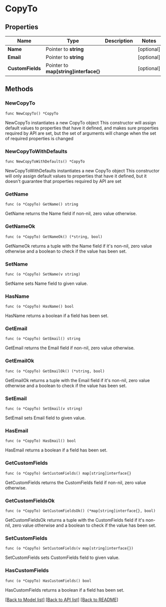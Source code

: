 # CopyTo

## Properties

Name | Type | Description | Notes
------------ | ------------- | ------------- | -------------
**Name** | Pointer to **string** |  | [optional] 
**Email** | Pointer to **string** |  | [optional] 
**CustomFields** | Pointer to **map[string]interface{}** |  | [optional] 

## Methods

### NewCopyTo

`func NewCopyTo() *CopyTo`

NewCopyTo instantiates a new CopyTo object
This constructor will assign default values to properties that have it defined,
and makes sure properties required by API are set, but the set of arguments
will change when the set of required properties is changed

### NewCopyToWithDefaults

`func NewCopyToWithDefaults() *CopyTo`

NewCopyToWithDefaults instantiates a new CopyTo object
This constructor will only assign default values to properties that have it defined,
but it doesn't guarantee that properties required by API are set

### GetName

`func (o *CopyTo) GetName() string`

GetName returns the Name field if non-nil, zero value otherwise.

### GetNameOk

`func (o *CopyTo) GetNameOk() (*string, bool)`

GetNameOk returns a tuple with the Name field if it's non-nil, zero value otherwise
and a boolean to check if the value has been set.

### SetName

`func (o *CopyTo) SetName(v string)`

SetName sets Name field to given value.

### HasName

`func (o *CopyTo) HasName() bool`

HasName returns a boolean if a field has been set.

### GetEmail

`func (o *CopyTo) GetEmail() string`

GetEmail returns the Email field if non-nil, zero value otherwise.

### GetEmailOk

`func (o *CopyTo) GetEmailOk() (*string, bool)`

GetEmailOk returns a tuple with the Email field if it's non-nil, zero value otherwise
and a boolean to check if the value has been set.

### SetEmail

`func (o *CopyTo) SetEmail(v string)`

SetEmail sets Email field to given value.

### HasEmail

`func (o *CopyTo) HasEmail() bool`

HasEmail returns a boolean if a field has been set.

### GetCustomFields

`func (o *CopyTo) GetCustomFields() map[string]interface{}`

GetCustomFields returns the CustomFields field if non-nil, zero value otherwise.

### GetCustomFieldsOk

`func (o *CopyTo) GetCustomFieldsOk() (*map[string]interface{}, bool)`

GetCustomFieldsOk returns a tuple with the CustomFields field if it's non-nil, zero value otherwise
and a boolean to check if the value has been set.

### SetCustomFields

`func (o *CopyTo) SetCustomFields(v map[string]interface{})`

SetCustomFields sets CustomFields field to given value.

### HasCustomFields

`func (o *CopyTo) HasCustomFields() bool`

HasCustomFields returns a boolean if a field has been set.


[[Back to Model list]](../README.md#documentation-for-models) [[Back to API list]](../README.md#documentation-for-api-endpoints) [[Back to README]](../README.md)



